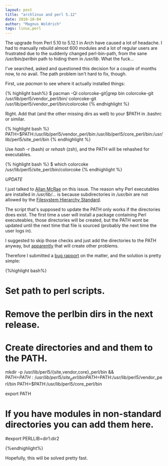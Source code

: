 ```yaml
---
layout: post
title: "archlinux and perl 5.12"
date: 2010-10-04
author: "Magnus Woldrich"
tags: linux,perl
---
```


The upgrade from Perl 5.10 to 5.12.1 in Arch have caused a lot of
headache. I had to manually rebuild almost 600 modules and a lot of
regular users are frustrated due to the suddenly changed perl-bin-path,
from the sane */usr/bin/perlbin* path to hiding them in */usr/lib*. What
the fuck...

I've searched, asked and questioned this decision for a couple of months
now, to no avail. The path problem isn't hard to fix, though.

First, use *pacman* to see where it actually installed things:

{% highlight bash%}
$ pacman -Ql colorcoke-git|grep bin
colorcoke-git /usr/lib/perl5/vendor_perl/bin/
colorcoke-git /usr/lib/perl5/vendor_perl/bin/colorcoke
{% endhighlight %}

Right. Add that (and the other missing dirs as well) to your $PATH in
.bashrc or similar.

{% highlight bash %}
PATH=$PATH:/usr/lib/perl5/vendor_perl/bin:/usr/lib/perl5/core_perl/bin:/usr/lib/perl5/site_perl/bin
{% endhighlight %}

Use *hash -r* (bash) or *rehash* (zsh), and the PATH will be rehashed
for executables.

{% highlight bash %}
$ which colorcoke
/usr/lib/perl5/site_perl/bin/colorcoke
{% endhighlight %}

*UPDATE*

I just talked to <a href="http://allanmcrae.com/">Allan McRae</a> on this issue.
The reason why Perl executables are installed in */usr/lib/...* is
because subdirectories in */usr/bin* are not allowed by the <a
href="http://www.pathname.com/fhs/">Filesystem Hierarchy Standard</a>.

The script that's supposed to update the PATH only works if the
directories does exist. The first time a user will install a package
containing Perl executeables, those directories will be created, but the
PATH wont be updated until the next time that file is sourced (probably
the next time the user logs in).

I suggested to skip those checks and just add the directories to the
PATH anyway, but <a
href="https://bugs.archlinux.org/task/17402">apparently</a> that will
create other problems.

Therefore I submitted a <a
href="https://bugs.archlinux.org/task/22197">bug rapport</a> on the
matter, and the solution is pretty simple:

{%highlight bash%}

# Set path to perl scripts.
# Remove the perlbin dirs in the next release.

# Create directories and and them to the PATH.

mkdir -p /usr/lib/perl5/{site,vendor,core}_perl/bin &&
  PATH=$PATH:/usr/lib/perl5/site_perl/bin
  PATH=$PATH:/usr/lib/perl5/vendor_perl/bin
  PATH=$PATH:/usr/lib/perl5/core_perl/bin

export PATH

# If you have modules in non-standard directories you can add them here.
#export PERLLIB=dir1:dir2

{%endhighlight%}

Hopefully, this will be solved pretty fast.
